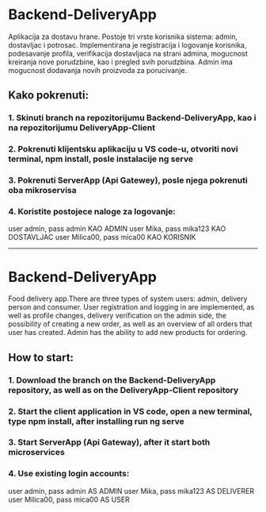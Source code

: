 # Backend-DeliveryApp

Aplikacija za dostavu hrane. Postoje tri vrste korisnika sistema: admin, dostavljac i potrosac. Implementirana je registracija i logovanje korisnika, podesavanje profila, verifikacija dostavljaca na strani admina, mogucnost kreiranja nove porudzbine, kao i pregled svih porudzbina. Admin ima mogucnost dodavanja novih proizvoda za porucivanje. 

## Kako pokrenuti:
### 1. Skinuti branch na repozitorijumu Backend-DeliveryApp, kao i na repozitorijumu DeliveryApp-Client
### 2. Pokrenuti klijentsku aplikaciju u VS code-u, otvoriti novi terminal, npm install, posle instalacije ng serve
### 3. Pokrenuti ServerApp (Api Gatewey), posle njega pokrenuti oba mikroservisa
### 4. Koristite postojece naloge za logovanje: 
user admin, pass admin KAO ADMIN
user Mika, pass mika123 KAO DOSTAVLJAC
user Milica00, pass mica00 KAO KORISNIK

-------------------------------------------------------------------------------------------------------------------------------
# Backend-DeliveryApp 

Food delivery app.There are three types of system users: admin, delivery person and consumer. User registration and logging in are implemented, as well as profile changes, delivery verification on the admin side, the possibility of creating a new order, as well as an overview of all orders that user has created. Admin has the ability to add new products for ordering. 

## How to start: 
### 1. Download the branch on the Backend-DeliveryApp repository, as well as on the DeliveryApp-Client repository 
### 2. Start the client application in VS code, open a new terminal, type npm install, after installing run ng serve 
### 3. Start ServerApp (Api Gateway), after it start both microservices 
### 4. Use existing login accounts: 
user admin, pass admin AS ADMIN 
user Mika, pass mika123 AS DELIVERER 
user Milica00, pass mica00 AS USER
